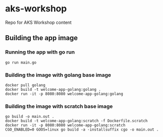 # aks-workshop
Repo for AKS Workshop content

## Building the app image
### Running the app with go run
```
go run main.go
```

### Building the image with golang base image
```
docker pull golang
docker build -t welcome-app-golang:golang .
docker run -it -p 8080:8080 welcome-app-golang:golang
```

### Building the image with scratch base image
```
go build -o main.out .
docker build -t welcome-app-golang:scratch -f Dockerfile.scratch
docker run -it -p 8080:8080 welcome-app-golang:scratch
CGO_ENABLED=0 GOOS=linux go build -a -installsuffix cgo -o main.out .
```
